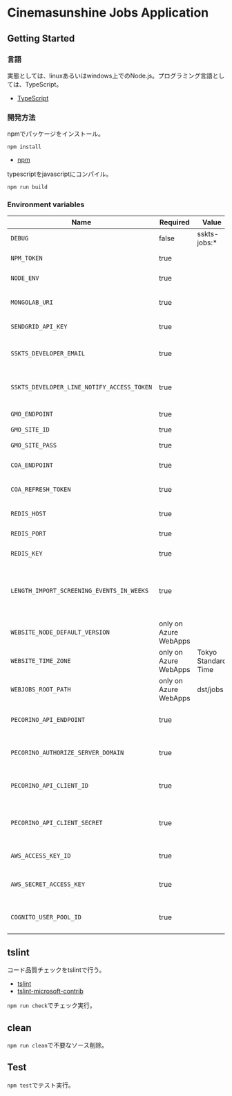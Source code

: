 # Cinemasunshine Jobs Application

## Getting Started

### 言語

実態としては、linuxあるいはwindows上でのNode.js。プログラミング言語としては、TypeScript。

* [TypeScript](https://www.typescriptlang.org/)

### 開発方法

npmでパッケージをインストール。

```shell
npm install
```

* [npm](https://www.npmjs.com/)

typescriptをjavascriptにコンパイル。

```shell
npm run build
```

### Environment variables

| Name                                       | Required              | Value               | Purpose                                    |
| ------------------------------------------ | --------------------- | ------------------- | ------------------------------------------ |
| `DEBUG`                                    | false                 | sskts-jobs:*        | Debug                                      |
| `NPM_TOKEN`                                | true                  |                     | NPM auth token                             |
| `NODE_ENV`                                 | true                  |                     | environment name                           |
| `MONGOLAB_URI`                             | true                  |                     | MongoDB connection URI                     |
| `SENDGRID_API_KEY`                         | true                  |                     | SendGrid API Key                           |
| `SSKTS_DEVELOPER_EMAIL`                    | true                  |                     | 開発者通知用メールアドレス                 |
| `SSKTS_DEVELOPER_LINE_NOTIFY_ACCESS_TOKEN` | true                  |                     | 開発者LINE通知アクセストークン             |
| `GMO_ENDPOINT`                             | true                  |                     | GMO API endpoint                           |
| `GMO_SITE_ID`                              | true                  |                     | GMO SiteID                                 |
| `GMO_SITE_PASS`                            | true                  |                     | GMO SitePass                               |
| `COA_ENDPOINT`                             | true                  |                     | COA API endpoint                           |
| `COA_REFRESH_TOKEN`                        | true                  |                     | COA API refresh token                      |
| `REDIS_HOST`                               | true                  |                     | Redis Cache host                           |
| `REDIS_PORT`                               | true                  |                     | Redis Cache port                           |
| `REDIS_KEY`                                | true                  |                     | Redis Cache key                            |
| `LENGTH_IMPORT_SCREENING_EVENTS_IN_WEEKS`  | true                  |                     | 上映イベントを何週間後までインポートするか |
| `WEBSITE_NODE_DEFAULT_VERSION`             | only on Azure WebApps |                     | Node.js version                            |
| `WEBSITE_TIME_ZONE`                        | only on Azure WebApps | Tokyo Standard Time |                                            |
| `WEBJOBS_ROOT_PATH`                        | only on Azure WebApps | dst/jobs            |                                            |
| `PECORINO_API_ENDPOINT`                    | true                  |                     | PecorinoAPIエンドポイント                  |
| `PECORINO_AUTHORIZE_SERVER_DOMAIN`         | true                  |                     | Pecorino認可サーバードメイン               |
| `PECORINO_API_CLIENT_ID`                   | true                  |                     | PecorinoAPIクライアントID                  |
| `PECORINO_API_CLIENT_SECRET`               | true                  |                     | PecorinoAPIクライアントシークレット        |
| `AWS_ACCESS_KEY_ID`                        | true                  |                     | AWSアクセスキー                            |
| `AWS_SECRET_ACCESS_KEY`                    | true                  |                     | AWSシークレットアクセスキー                |
| `COGNITO_USER_POOL_ID`                     | true                  |                     | CognitoユーザープールID             ID     |

## tslint

コード品質チェックをtslintで行う。

* [tslint](https://github.com/palantir/tslint)
* [tslint-microsoft-contrib](https://github.com/Microsoft/tslint-microsoft-contrib)

`npm run check`でチェック実行。

## clean

`npm run clean`で不要なソース削除。

## Test

`npm test`でテスト実行。
